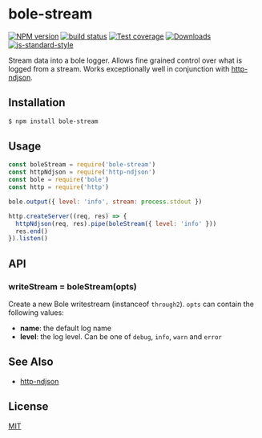 # bole-stream
[![NPM version][npm-image]][npm-url]
[![build status][travis-image]][travis-url]
[![Test coverage][codecov-image]][codecov-url]
[![Downloads][downloads-image]][downloads-url]
[![js-standard-style][standard-image]][standard-url]

Stream data into a bole logger. Allows fine grained control over what is logged
from a stream. Works exceptionally well in conjunction with
[http-ndjson](https://github.com/yoshuawuyts/http-ndjson).

## Installation
```sh
$ npm install bole-stream
```

## Usage
```js
const boleStream = require('bole-stream')
const httpNdjson = require('http-ndjson')
const bole = require('bole')
const http = require('http')

bole.output({ level: 'info', stream: process.stdout })

http.createServer((req, res) => {
  httpNdjson(req, res).pipe(boleStream({ level: 'info' }))
  res.end()
}).listen()
```

## API
### writeStream = boleStream(opts)
Create a new Bole writestream (instanceof `through2`). `opts` can contain the
following values:
- __name__: the default log name
- __level__: the log level. Can be one of `debug`, `info`, `warn` and `error`

## See Also
- [http-ndjson](https://github.com/yoshuawuyts/http-ndjson)

## License
[MIT](https://tldrlegal.com/license/mit-license)

[npm-image]: https://img.shields.io/npm/v/bole-stream.svg?style=flat-square
[npm-url]: https://npmjs.org/package/bole-stream
[travis-image]: https://img.shields.io/travis/yoshuawuyts/bole-stream/master.svg?style=flat-square
[travis-url]: https://travis-ci.org/yoshuawuyts/bole-stream
[codecov-image]: https://img.shields.io/codecov/c/github/yoshuawuyts/bole-stream/master.svg?style=flat-square
[codecov-url]: https://codecov.io/github/yoshuawuyts/bole-stream
[downloads-image]: http://img.shields.io/npm/dm/bole-stream.svg?style=flat-square
[downloads-url]: https://npmjs.org/package/bole-stream
[standard-image]: https://img.shields.io/badge/code%20style-standard-brightgreen.svg?style=flat-square
[standard-url]: https://github.com/feross/standard
